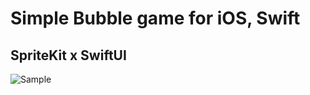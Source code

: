 # Simple Bubble game for iOS, Swift
## SpriteKit x SwiftUI
![Sample](https://github.com/ndsergeev/PopBubbles/blob/master/skgame.gif)
